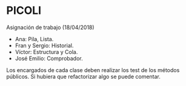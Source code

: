# PICOLI

Asignación de trabajo (18/04/2018)

* Ana: Pila, Lista.
* Fran y Sergio: Historial.
* Víctor: Estructura y Cola.
* José Emilio: Comprobador.

Los encargados de cada clase deben realizar los test de los métodos públicos.
Si hubiera que refactorizar algo se puede comentar.
